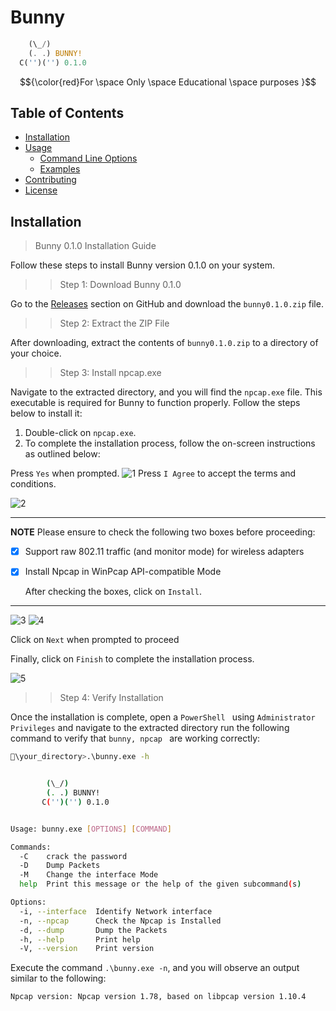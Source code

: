 # Bunny 
```rust
    (\_/)
    (. .) BUNNY!
  C('')('') 0.1.0
```
$${\color{red}For \space Only \space Educational \space purposes }$$

## Table of Contents
- [Installation](#installation)
- [Usage](#usage)
  - [Command Line Options](#command-line-options)
  - [Examples](#examples)
- [Contributing](#contributing)
- [License](#license)

<a name="installation"></a>
## Installation
> Bunny 0.1.0 Installation Guide

Follow these steps to install Bunny version 0.1.0 on your system.

>> Step 1: Download Bunny 0.1.0

Go to the [Releases](https://github.com/your-username/bunny/releases) section on GitHub and download the `bunny0.1.0.zip` file.

>> Step 2: Extract the ZIP File

After downloading, extract the contents of `bunny0.1.0.zip` to a directory of your choice.

>> Step 3: Install npcap.exe

Navigate to the extracted directory, and you will find the `npcap.exe` file. This executable is required for Bunny to function properly. Follow the steps below to install it:

1. Double-click on `npcap.exe`.
2. To complete the installation process, follow the on-screen instructions as outlined below:
   
Press `Yes` when prompted.
![1](https://github.com/AnjeloPeiris711/Windows-For-Hacking/assets/51872510/07a43637-5745-4ff6-ba6a-a954373a0954)
Press `I Agree` to accept the terms and conditions.

![2](https://github.com/AnjeloPeiris711/Windows-For-Hacking/assets/51872510/280566d8-609d-4ac3-9db1-d082ea8c53e6)

---
**NOTE**
Please ensure to check the following two boxes before proceeding: 
- [X] Support raw 802.11 traffic (and monitor mode) for wireless adapters
- [x] Install Npcap in WinPcap API-compatible Mode

    After checking the boxes, click on `Install`.
---
![3](https://github.com/AnjeloPeiris711/Windows-For-Hacking/assets/51872510/b6554095-3d99-4bfc-bffa-ae6f2b9a8824)
![4](https://github.com/AnjeloPeiris711/Windows-For-Hacking/assets/51872510/9035efff-8fd4-4e0a-b9c1-b2de8502ca0c)

Click on `Next` when prompted to proceed

Finally, click on `Finish` to complete the installation process.

![5](https://github.com/AnjeloPeiris711/Windows-For-Hacking/assets/51872510/516c85c9-f545-40dd-81f0-928ef65dc33f)

>> Step 4: Verify Installation

Once the installation is complete, open a `PowerShell ` using `Administrator Privileges` and navigate to the extracted directory run the following command to verify that `bunny, npcap ` are working correctly:

```bash
🐰\your_directory>.\bunny.exe -h


        (\_/)
        (. .) BUNNY!
       C('')('') 0.1.0


Usage: bunny.exe [OPTIONS] [COMMAND]

Commands:
  -C    crack the password
  -D    Dump Packets
  -M    Change the interface Mode
  help  Print this message or the help of the given subcommand(s)

Options:
  -i, --interface  Identify Network interface
  -n, --npcap      Check the Npcap is Installed
  -d, --dump       Dump the Packets
  -h, --help       Print help
  -V, --version    Print version
```
Execute the command `.\bunny.exe -n`, and you will observe an output similar to the following:
```bash
Npcap version: Npcap version 1.78, based on libpcap version 1.10.4
```

